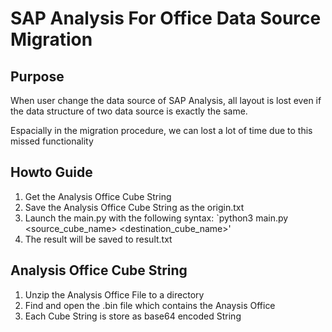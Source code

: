 # SAP Analysis For Office Data Source Migration
## Purpose
When user change the data source of SAP Analysis, all layout is lost even if the data structure of two data source is exactly the same.

Espacially in the migration procedure, we can lost a lot of time due to this missed functionality

## Howto Guide
1. Get the Analysis Office Cube String
2. Save the Analysis Office Cube String as the origin.txt
3. Launch the main.py with the following syntax: `python3 main.py <source_cube_name> <destination_cube_name>'
4. The result will be saved to result.txt

## Analysis Office Cube String
1. Unzip the Analysis Office File to a directory
2. Find and open the .bin file which contains the Anaysis Office
3. Each Cube String is store as base64 encoded String
